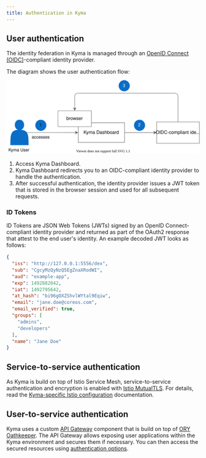 ```yaml
---
title: Authentication in Kyma
---
```


## User authentication

The identity federation in Kyma is managed through an [OpenID Connect (OIDC)](https://openid.net/connect/)-compliant identity provider.

The diagram shows the user authentication flow:

![Authentication diagram](./assets/all-authentication-diagram.svg)

1. Access Kyma Dashboard.
2. Kyma Dashboard redirects you to an OIDC-compliant identity provider to handle the authentication.
3. After successful authentication, the identity provider issues a JWT token that is stored in the browser session and used for all subsequent requests.

### ID Tokens

 ID Tokens are JSON Web Tokens (JWTs) signed by an OpenID Connect-compliant identity provider and returned as part of the OAuth2 response that attest to the end user's identity.
 An example decoded JWT looks as follows:

```json
{
  "iss": "http://127.0.0.1:5556/dex",
  "sub": "CgcyMzQyNzQ5EgZnaXRodWI",
  "aud": "example-app",
  "exp": 1492882042,
  "iat": 1492795642,
  "at_hash": "bi96gOXZShvlWYtal9Eqiw",
  "email": "jane.doe@coreos.com",
  "email_verified": true,
  "groups": [
    "admins",
    "developers"
  ],
  "name": "Jane Doe"
}
```

## Service-to-service authentication

As Kyma is build on top of Istio Service Mesh, service-to-service authentication and encryption is enabled with [Istio MutualTLS](https://istio.io/latest/docs/concepts/security/#mutual-tls-authentication). For details, read the [Kyma-specific Istio configuration](/components/service-mesh/#details-istio-setup-in-kyma-kyma-specific-configuration) documentation.

## User-to-service authentication

Kyma uses a custom [API Gateway](/components/api-gateway/#overview-overview) component that is build on top of [ORY Oathkeeper](https://www.ory.sh/oathkeeper/docs/). The API Gateway allows exposing user applications within the Kyma environment and secures them if necessary. You can then access the secured resources using [authentication options](/components/api-gateway/#architecture-architecture-request-flow).
